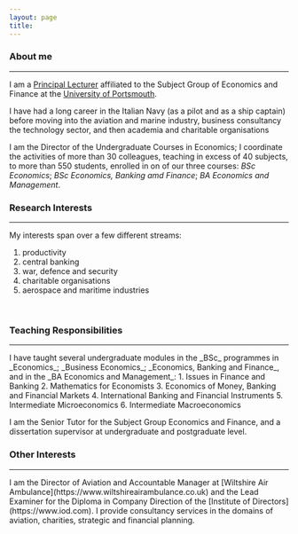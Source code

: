 ```yaml
---
layout: page
title: 
---
```


<h3 id="About me">About me</h3>
<hr />

I am a [Principal Lecturer](https://researchportal.port.ac.uk/portal/en/persons/giorgio-bendoni(f78fd62b-bcbd-478c-a975-3f155aef6504).html) affiliated to the Subject Group of Economics and Finance at the [University of Portsmouth](https://www.port.ac.uk).

I have had a long career in the Italian Navy (as a pilot and as a ship captain) before moving into the aviation and marine industry, business consultancy the technology sector, and then academia and charitable organisations

I am the Director of the Undergraduate Courses in Economics; I coordinate the activities of more than 30 colleagues, teaching in excess of 40 subjects, to more than 550 students, enrolled in on of our three courses: _BSc Economics_; _BSc Economics, Banking amd Finance_; _BA Economics and Management_.

<h3 id="Research interest">Research Interests</h3>
<hr />

My interests span over a few different streams:
1. productivity
2. central banking
3. war, defence and security
4. charitable organisations
5. aerospace and maritime industries  
<br>

<h3 id="Teaching Responsibilities">Teaching Responsibilities</h3>
<hr />
I have taught several undergraduate modules in the _BSc_ programmes in _Economics_; _Business Economics_; _Economics, Banking and Finance_, and in the _BA Economics and Management_:
1. Issues in Finance and Banking
2. Mathematics for Economists
3. Economics of Money, Banking and Financial Markets
4. International Banking and Financial Instruments
5. Intermediate Microeconomics
6. Intermediate Macroeconomics

I am the Senior Tutor for the Subject Group Economics and Finance, and a dissertation supervisor at undergraduate and postgraduate level.
<br>

<h3 id="Other Interests">Other Interests</h3>
<hr />
I am the Director of Aviation and Accountable Manager at [Wiltshire Air Ambulance](https://www.wiltshireairambulance.co.uk) and the Lead Examiner for the Diploma in Company Direction of the [Institute of Directors](https://www.iod.com). I provide consultancy services in the domains of aviation, charities, strategic and financial planning.
